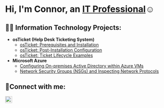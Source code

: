 <h1>Hi, I'm Connor, an <a href="https://linkedin.com/in/Connor">IT Professional</a>☺</h1>

<h2>👨‍💻 Information Technology Projects:</h2>

- <b>osTicket (Help Desk Ticketing System)</b>
  - [osTicket: Prerequisites and Installation](https://github.com/cdavila21/osticket-prereqs)
  - [osTicket: Post-Installation Configuration](https://github.com/cdavila21/post-install-config)
  - [osTicket: Ticket Lifecycle Examples](https://github.com/cdavila21/ticket-lifecycle)
- <b>Microsoft Azure</b>
  - [Configuring On-premises Active Directory within Azure VMs](https://github.com/cdavila21/configure-ad)
  - [Network Security Groups (NSGs) and Inspecting Network Protocols](https://github.com/cdavila21/azure-network-protocols)

<h2>🤳Connect with me:</h2>


[<img align="left" alt="Josh | LinkedIn" width="22px" src="https://cdn.jsdelivr.net/npm/simple-icons@v3/icons/linkedin.svg" />][linkedin]


[linkedin]: https://linkedin.com/in/Connor
